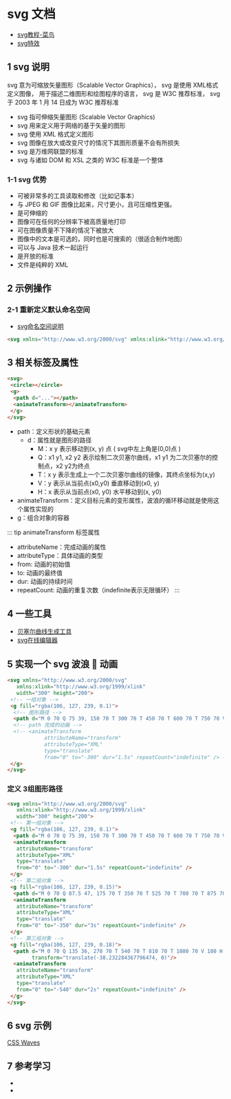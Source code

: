 # svg 文档

- [svg教程-菜鸟](https://www.runoob.com/svg/svg-tutorial.html)
- [svg特效](http://www.bootstrapmb.com/tag/svgtexiao)

## 1 svg 说明

svg 意为可缩放矢量图形（Scalable Vector Graphics），
svg 是使用 XML格式定义图像，
用于描述二维图形和绘图程序的语言，
svg 是 W3C 推荐标准，
svg 于 2003 年 1 月 14 日成为 W3C 推荐标准

- svg 指可伸缩矢量图形 (Scalable Vector Graphics)
- svg 用来定义用于网络的基于矢量的图形
- svg 使用 XML 格式定义图形
- svg 图像在放大或改变尺寸的情况下其图形质量不会有所损失
- svg 是万维网联盟的标准
- svg 与诸如 DOM 和 XSL 之类的 W3C 标准是一个整体

### 1-1 svg 优势

- 可被非常多的工具读取和修改（比如记事本）
- 与 JPEG 和 GIF 图像比起来，尺寸更小，且可压缩性更强。
- 是可伸缩的
- 图像可在任何的分辨率下被高质量地打印
- 可在图像质量不下降的情况下被放大
- 图像中的文本是可选的，同时也是可搜索的（很适合制作地图）
- 可以与 Java 技术一起运行
- 是开放的标准
- 文件是纯粹的 XML

## 2 示例操作

### 2-1 重新定义默认命名空间

- [svg命名空间说明](https://blog.csdn.net/zz00008888/article/details/121118172)

``` html
<svg xmlns="http://www.w3.org/2000/svg" xmlns:xlink="http://www.w3.org/1999/xlink"></svg>
```

## 3 相关标签及属性

``` html
<svg>
 <circle></circle>
 <g>
  <path d="..."></path>
  <animateTransform></animateTransform>
 </g>
</svg>
```

- path：定义形状的基础元素
  - d：属性就是图形的路径
    - M：x y 表示移动到(x, y) 点 ( svg中左上角是(0,0)点 )
    - Q：x1 y1, x2 y2 表示绘制二次贝塞尔曲线，x1 y1 为二次贝塞尔的控制点，x2 y2为终点
    - T：x y 表示生成上一个二次贝塞尔曲线的镜像，其终点坐标为(x,y)
    - V：y 表示从当前点(x0,y0) 垂直移动到(x0, y)
    - H：x 表示从当前点(x0, y0) 水平移动到(x, y0)
- animateTransform：定义目标元素的变形属性，波浪的循环移动就是使用这个属性实现的
- g：组合对象的容器

::: tip animateTransform 标签属性

- attributeName：完成动画的属性
- attributeType：具体动画的类型
- from: 动画的初始值
- to: 动画的最终值
- dur: 动画的持续时间
- repeatCount: 动画的重复次数（indefinite表示无限循环）
:::

## 4 一些工具

- [贝塞尔曲线生成工具](http://www.tweenmax.com.cn/tool/bezier/)
- [svg在线编辑器](https://c.runoob.com/more/svgeditor/)

## 5 实现一个 svg 波浪 🌊 动画

``` html
<svg xmlns="http://www.w3.org/2000/svg"
   xmlns:xlink="http://www.w3.org/1999/xlink"
   width="300" height="200">
 <!-- 一组对象 -->
 <g fill="rgba(106, 127, 239, 0.1)">
  <!-- 图形路径 -->
  <path d="M 0 70 Q 75 39, 150 70 T 300 70 T 450 70 T 600 70 T 750 70 V 100 H 0 V 0" />
  <!-- path 完成的动画 -->
  <!-- <animateTransform
			attributeName="transform"
			attributeType="XML"
			type="translate"
			from="0" to="-300" dur="1.5s" repeatCount="indefinite" /> -->
 </g>
</svg>
```

### 定义 3组图形路径

``` html
<svg xmlns="http://www.w3.org/2000/svg"
   xmlns:xlink="http://www.w3.org/1999/xlink"
   width="300" height="200">
 <!-- 第一组对象 -->
 <g fill="rgba(106, 127, 239, 0.1)">
  <path d="M 0 70 Q 75 39, 150 70 T 300 70 T 450 70 T 600 70 T 750 70 V 100 H 0 V 0" />
  <animateTransform
   attributeName="transform"
   attributeType="XML"
   type="translate"
   from="0" to="-300" dur="1.5s" repeatCount="indefinite" />
 </g>
 <!-- 第二组对象 -->
 <g fill="rgba(106, 127, 239, 0.15)">
  <path d="M 0 70 Q 87.5 47, 175 70 T 350 70 T 525 70 T 700 70 T 875 70 T 1050 70 V 100 H 0 V 0" />
  <animateTransform
   attributeName="transform"
   attributeType="XML"
   type="translate"
   from="0" to="-350" dur="3s" repeatCount="indefinite" />
 </g>
 <!-- 第三组对象 -->
 <g fill="rgba(106, 127, 239, 0.18)">
  <path d="M 0 70 Q 135 36, 270 70 T 540 70 T 810 70 T 1080 70 V 100 H 0 V 0"
        transform="translate(-38.232284367796474, 0)"/>
  <animateTransform
   attributeName="transform"
   attributeType="XML"
   type="translate"
   from="0" to="-540" dur="2s" repeatCount="indefinite" />
 </g>
</svg>
```

## 6 svg 示例

[CSS Waves](https://www.jq22.com/code3804)

## 7 参考学习

- [](https://blog.csdn.net/culiao9310/article/details/108864901)
- [](https://segmentfault.com/a/1190000010627039)
